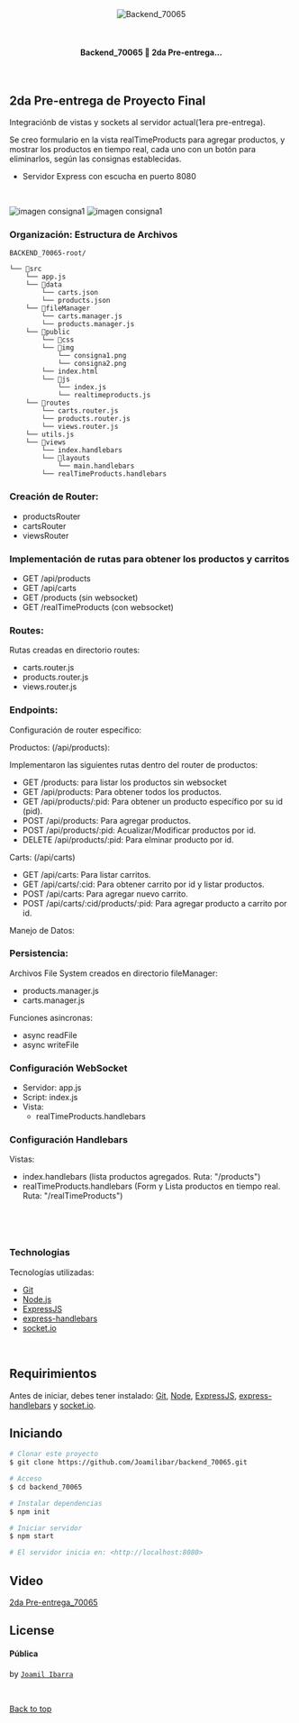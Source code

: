 <div align="center" id="top"> 
  <img src="./src/public/img/avatar.png" alt="Backend_70065" />

&#xa0;

  <!-- <a href="https://backend_70065.netlify.app">Demo</a> -->
</div>
<!-- 
<h1 align="center">1era Pre-entrega - Backend_70065</h1>

<p align="center">
  <img alt="Github top language" src="https://img.shields.io/github/languages/top/{{joamilibar}}/backend_70065?color=56BEB8">

  <img alt="Github language count" src="https://img.shields.io/github/languages/count/{{joamilibar}}/backend_70065?color=56BEB8">

  <img alt="Repository size" src="https://img.shields.io/github/repo-size/{{joamilibar}}/backend_70065?color=56BEB8">

  <img alt="License" src="https://img.shields.io/github/license/{{joamilibar}}/backend_70065?color=56BEB8">
 -->
  <!-- <img alt="Github issues" src="https://img.shields.io/github/issues/{{YOUR_GITHUB_USERNAME}}/backend_70065?color=56BEB8" /> -->

  <!-- <img alt="Github forks" src="https://img.shields.io/github/forks/{{YOUR_GITHUB_USERNAME}}/backend_70065?color=56BEB8" /> -->

  <!-- <img alt="Github stars" src="https://img.shields.io/github/stars/{{YOUR_GITHUB_USERNAME}}/backend_70065?color=56BEB8" /> -->
</p>

<!-- Status -->

<h4 align="center">
	  Backend_70065 🚀 2da Pre-entrega...  
</h4>

<br>

## 2da Pre-entrega de Proyecto Final

Integraciónb de vistas y sockets al servidor actual(1era pre-entrega).

Se creo formulario en la vista realTimeProducts para agregar productos, y mostrar los productos en tiempo real, cada uno con un botón para eliminarlos, según las consignas establecidas.

- Servidor Express con escucha en puerto 8080

  <br>

<img alt="imagen consigna1" src="./src/public/img/consigna2.png">
<img alt="imagen consigna1" src="./src/public/img/consigna1.png">

### Organización: Estructura de Archivos

    BACKEND_70065-root/

```
└── 📁src
    └── app.js
    └── 📁data
        └── carts.json
        └── products.json
    └── 📁fileManager
        └── carts.manager.js
        └── products.manager.js
    └── 📁public
        └── 📁css
        └── 📁img
            └── consigna1.png
            └── consigna2.png
        └── index.html
        └── 📁js
            └── index.js
            └── realtimeproducts.js
    └── 📁routes
        └── carts.router.js
        └── products.router.js
        └── views.router.js
    └── utils.js
    └── 📁views
        └── index.handlebars
        └── 📁layouts
            └── main.handlebars
        └── realTimeProducts.handlebars
```

### Creación de Router:

- productsRouter
- cartsRouter
- viewsRouter

### Implementación de rutas para obtener los productos y carritos

- GET /api/products
- GET /api/carts
- GET /products (sin websocket)
- GET /realTimeProducts (con websocket)

### Routes:

Rutas creadas en directorio routes:

- carts.router.js
- products.router.js
- views.router.js

### Endpoints:

Configuración de router específico:

Productos: (/api/products):

Implementaron las siguientes rutas dentro del router de productos:

- GET /products: para listar los productos sin websocket
- GET /api/products: Para obtener todos los productos.
- GET /api/products/:pid: Para obtener un producto específico por su id (pid).
- POST /api/products: Para agregar productos.
- POST /api/products/:pid: Acualizar/Modificar productos por id.
- DELETE /api/products/:pid: Para elminar producto por id.

Carts: (/api/carts)

- GET /api/carts: Para listar carritos.
- GET /api/carts/:cid: Para obtener carrito por id y listar productos.
- POST /api/carts: Para agregar nuevo carrito.
- POST /api/carts/:cid/products/:pid: Para agregar producto a carrito por id.

Manejo de Datos:

### Persistencia:

Archivos File System creados en directorio fileManager:

- products.manager.js
- carts.manager.js

Funciones asincronas:

- async readFile
- async writeFile

### Configuración WebSocket

- Servidor: app.js
- Script: index.js
- Vista:
  - realTimeProducts.handlebars

### Configuración Handlebars

Vistas:

- index.handlebars (lista productos agregados. Ruta: "/products")
- realTimeProducts.handlebars (Form y Lista productos en tiempo real. Ruta: "/realTimeProducts")

<br>

```


```

### Technologias

Tecnologías utilizadas:

- [Git](https://git-scm.com)
- [Node.js](https://nodejs.org/en/)
- [ExpressJS](https://expressjs.com/)
- [express-handlebars](https://github.com/express-handlebars)
- [socket.io](https://socket.io/)

<br>

## Requirimientos

Antes de iniciar, debes tener instalado: [Git](https://git-scm.com), [Node](https://nodejs.org/en/), [ExpressJS](https://expressjs.com/), [express-handlebars](https://github.com/express-handlebars) y [socket.io](https://socket.io/).

## Iniciando

```bash
# Clonar este proyecto
$ git clone https://github.com/Joamilibar/backend_70065.git

# Acceso
$ cd backend_70065

# Instalar dependencias
$ npm init

# Iniciar servidor
$ npm start

# El servidor inicia en: <http://localhost:8080>
```

## Video

[2da Pre-entrega_70065](https://www.loom.com/share/d792549ee4dc44cbae15693c766f4777?sid=cfb7597a-5a65-4f5f-8fb3-d063d182e27c)

## License

#### Pública

<!-- This project is under license from MIT. For more details, see the [LICENSE](LICENSE.md) file. -->

by <a href="https://github.com/Joamilibar" target="_blank">`Joamil Ibarra`</a>

&#xa0;

<a href="#top">Back to top</a>
